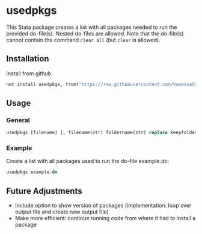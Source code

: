 # usedpkgs
This Stata package creates a list with all packages needed to run the provided do-file(s). Nested do-files are allowed. Note that the do-file(s) cannot contain the command `clear all` (but `clear` is allowed). 


## Installation
Install from github:
   ```stata
   net install usedpkgs, from("https://raw.githubusercontent.com/VanessaSticher/usedpkgs/main/src")
   ```    
<!-- DOESN'T WORK WITH SUBFOLDER src
Or install from github using the [github](https://github.com/haghish/github) package:
   ```stata
   github install VanessaSticher/usedpkgs
   ```  
-->

## Usage
### General
   ```stata
   usedpkgs [filename] [, filename(str) foldername(str) replace keepfolder]
   ```    
### Example
Create a list with all packages used to run the do-file example.do:
   ```stata
   usedpkgs example.do
   ```  


## Future Adjustments
- Include option to show version of packages (implementation: loop over output file and create new output file)
- Make more efficient: continue running code from where it had to install a package
